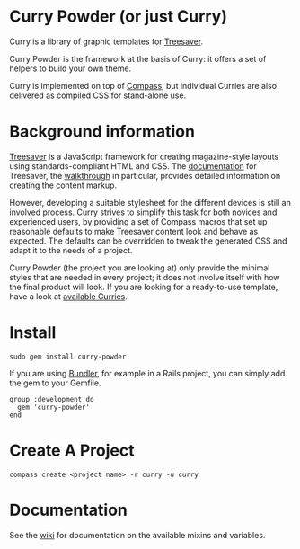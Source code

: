Curry Powder (or just Curry)
============================

Curry is a library of graphic templates for [Treesaver](http://treesaverjs.com/).

Curry Powder is the framework at the basis of Curry: it offers a set of helpers
to build your own theme.

Curry is implemented on top of [Compass](http://compass-style.org/), but
individual Curries are also delivered as compiled CSS for stand-alone use.

Background information
======================

[Treesaver](http://treesaverjs.com/) is a JavaScript framework for creating
magazine-style layouts using standards-compliant HTML and CSS. The
[documentation](https://github.com/Treesaver/treesaver/wiki) for Treesaver,
the [walkthrough](https://github.com/Treesaver/treesaver/wiki/Walkthrough) in
particular, provides detailed information on creating the content markup.

However, developing a suitable stylesheet for the different devices is still
an involved process. Curry strives to simplify this task for both novices
and experienced users, by providing a set of Compass macros that set up
reasonable defaults to make Treesaver content look and behave as expected.
The defaults can be overridden to tweak the generated CSS and adapt it to the
needs of a project.

Curry Powder (the project you are looking at) only provide the minimal styles
that are needed in every project; it does not involve itself with how the
final product will look. If you are looking for a ready-to-use template, have
a look at [available Curries](https://github.com/zephirworks/curry-powder/wiki).

Install
=======

    sudo gem install curry-powder

If you are using [Bundler](http://gembundler.com/), for example in a Rails project,
you can simply add the gem to your Gemfile.

    group :development do
      gem 'curry-powder'
    end

Create A Project
================

    compass create <project name> -r curry -u curry

Documentation
=============

See the [wiki](https://github.com/zephirworks/curry-powder/wiki) for documentation on the available
mixins and variables.
